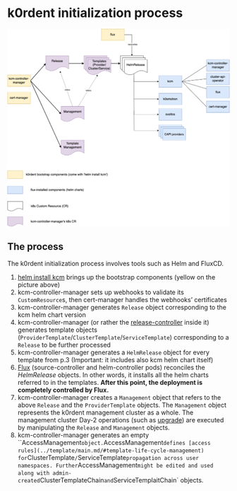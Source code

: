 # k0rdent initialization process

![k0rdent initialization process](./assets/kcm-initialization.png)

## The process

The k0rdent initialization process involves tools such as Helm and FluxCD.

1. [helm install kcm](../quick-start/installation.md#installation-via-helm) brings up the bootstrap components (yellow on the picture above)
1. kcm-controller-manager sets up webhooks to validate its `CustomResource`s, then cert-manager handles the webhooks’ certificates
1. kcm-controller-manager generates `Release` object corresponding to the kcm helm chart version
1. kcm-controller-manager (or rather the [release-controller](https://github.com/k0rdent/kcm/blob/main/internal/controller/release_controller.go) inside it) generates template objects (`ProviderTemplate`/`ClusterTemplate`/`ServiceTemplate`) corresponding to a `Release` to be further processed
1. kcm-controller-manager generates a `HelmRelease` object for every template from p.3 (Important: it includes also kcm helm chart itself)
1. [Flux](https://github.com/fluxcd/flux2) (source-controller and helm-controller pods) reconciles the *HelmRelease* objects. In other words, it installs all the helm charts referred to in the templates.
**After this point, the deployment is completely controlled by Flux.**
1. kcm-controller-manager creates a `Management` object that refers to the above `Release` and the `ProviderTemplate` objects.
The `Management` object represents the k0rdent management cluster as a whole.
The management cluster Day-2 operations (such as [upgrade](admin-upgrading-kordent.md)) are  executed by manipulating the `Release` and `Management` objects.
1. kcm-controller-manager generates an empty ``AccessManagement` object. `AccessManagement` defines [access rules](../template/main.md/#template-life-cycle-management) for `ClusterTemplate`/`ServiceTemplate` propagation across user namespaces. Further `AccessManagement` might be edited and used along with admin-created `ClusterTemplateChain` and `ServiceTemplaitChain` objects.